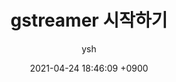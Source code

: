 ---
layout: posts
title: "gstreamer 시작하기"
date: 2021-04-24 18:46:09 +0900
categories: summary
tag:
- gstreamer
blog: true
author: ysh
description: gstreamer 설치과정
---
